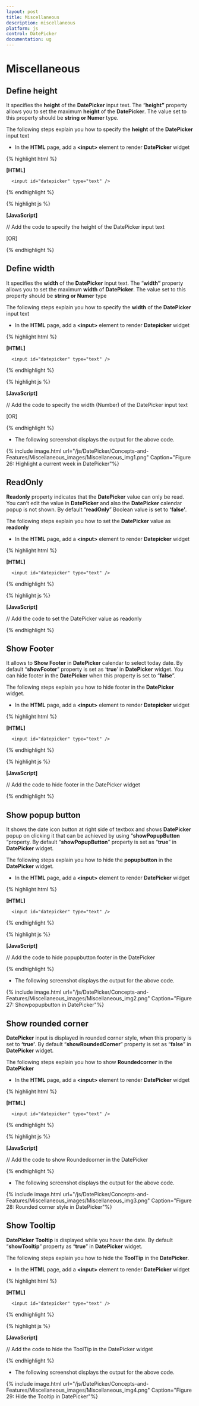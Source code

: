 ```yaml
---
layout: post
title: Miscellaneous
description: miscellaneous
platform: js
control: DatePicker
documentation: ug
---
```


# Miscellaneous

## Define height

It specifies the **height** of the **DatePicker** input text. The “**height”** property allows you to set the maximum **height** of the **DatePicker**. The value set to this property should be **string or Numer** type.

The following steps explain you how to specify the **height** of the **DatePicker** input text

* In the **HTML** page, add a **&lt;input&gt;** element to render **DatePicker** widget

 {% highlight html %}
  
  **[HTML]**
  
      <input id="datepicker" type="text" />
      
  {% endhighlight %}
  
  {% highlight js %}

  **[JavaScript]**

// Add the code to specify the height of the DatePicker input text

<script type="text/javascript">
        $(function () {
            // declaration 
            $("#datepicker").ejDatePicker({
             //Number
                height: 22
            });
        });

    </script>

[OR]

<script type="text/javascript">
        $(function () {
            // declaration 
            $("#datepicker").ejDatePicker({
                 //String
                height: “22px”
            });
        });

    </script>


  {% endhighlight %}
  
## Define width

It specifies the **width** of the **DatePicker** input text. The “**width”** property allows you to set the maximum **width** of **DatePicker**. The value set to this property should be **string or Numer** type

The following steps explain you how to specify the **width** of the **DatePicker** input text

* In the **HTML** page, add a **&lt;input&gt;** element to render **Datepicker** widget

 {% highlight html %}
  
  **[HTML]**
  
      <input id="datepicker" type="text" />
      
  {% endhighlight %}
  
  {% highlight js %}

  **[JavaScript]**

// Add the code to specify the width (Number) of the DatePicker input text
<script type="text/javascript">
        $(function () {
            // declaration
            $("#datepicker").ejDatePicker({
                //Number
                width: 200 
            });
        });

    </script>
     
[OR]

<script type="text/javascript">
    $(function () {
        // declaration
        $("#datepicker").ejDatePicker({
            width:"200px"
        });
    });
    </script><script type="text/javascript">
        $(function () {
            // declaration
            $("#datepicker").ejDatePicker({
               //String
                width:” 200px” 
            });
        });

    </script>

  {% endhighlight %}
  
## Highlight Section

**Highlight section** highlights the current month, current week, current workdays. You can highlight a week, month, and work days by using “**highlightSection”** property.

_Table_ _6__: Highlight Selection_

<table>
<tr>
<td>
<b>Name </b></td><td>
<b>Description</b></td></tr>
<tr>
<td>
month</td><td>
Highlight the Current Month.</td></tr>
<tr>
<td>
week</td><td>
Highlight the Current Week.</td></tr>
<tr>
<td>
workdays</td><td>
Highlight the Current Workdays</td></tr>
<tr>
<td>
none</td><td>
Don’t Highlight Anything</td></tr>
</table>


The following steps explain you how to **highlight** the current week section

* In the **HTML** page, add a **&lt;input&gt;** element to render **DatePicker** widget


 {% highlight html %}
  
  **[HTML]**
  
      <input id="datepicker" type="text" />
      
  {% endhighlight %}
  
  {% highlight js %}

  **[JavaScript]**

// Add the code to highlight the current Week in the DatePicker Calendar

<script type="text/javascript">
    $(function () {
        // declaration
        $("#datepicker").ejDatePicker({
            highlightSection: "week"
        });
    });

</script>

  {% endhighlight %}



*  The following screenshot displays the output for the above code.   

{% include image.html url="/js/DatePicker/Concepts-and-Features/Miscellaneous_images/Miscellaneous_img1.png" Caption="Figure 26: Highlight a current week in DatePicker"%}



## ReadOnly

**Readonly** property indicates that the **DatePicker** value can only be read. You can’t edit the value in **DatePicker** and also the **DatePicker** calendar popup is not shown. By default “**readOnly**” Boolean value is set to **‘false’**.

The following steps explain you how to set the **DatePicker** value as **readonly**

* In the **HTML** page, add a **&lt;input&gt;** element to render **Datepicker** widget

 {% highlight html %}
  
  **[HTML]**
  
      <input id="datepicker" type="text" />
      
  {% endhighlight %}
  
  {% highlight js %}

  **[JavaScript]**
  
// Add the code to set the DatePicker value as readonly

<script type="text/javascript">
        $(function () {
            // declaration
            $("#datepicker").ejDatePicker({
                readOnly : true
            });
        });
</script>

  {% endhighlight %}
  
## Show Footer

It allows to **Show Footer** in **DatePicker** calendar to select today date. By default “**showFooter**” property is set as ‘**true**’ in **DatePicker** widget. You can hide footer in the **DatePicker** when this property is set to “**false**”.

The following steps explain you how to hide footer in the **DatePicker** widget.

* In the **HTML** page, add a **&lt;input&gt;** element to render **Datepicker** widget

 {% highlight html %}
  
  **[HTML]**
  
      <input id="datepicker" type="text" />
      
  {% endhighlight %}
  
  {% highlight js %}

  **[JavaScript]**

// Add the code to hide footer in the DatePicker widget

<script type="text/javascript">
        $(function () {
            // declaration
            $("#datepicker").ejDatePicker({
                showFooter: false
            });
        });

    </script>


  {% endhighlight %}
  
## Show popup button

It shows the date icon button at right side of textbox and shows **DatePicker** popup on clicking it that can be achieved by using “**showPopupButton** “property. By default “**showPopupButton**” property is set as “**true**” in **DatePicker** widget. 

The following steps explain you how to hide the **popupbutton** in the **DatePicker** widget.

* In the **HTML** page, add a **&lt;input&gt;** element to render **DatePicker** widget

 {% highlight html %}
  
  **[HTML]**
  
      <input id="datepicker" type="text" />
      
  {% endhighlight %}
  
  {% highlight js %}

  **[JavaScript]**
  
// Add the code to hide popupbutton footer in the DatePicker

<script type="text/javascript">
        $(function () {
            // declaration
            $("#datepicker").ejDatePicker({
                showPopupButton: false
            });
        });

    </script>


  {% endhighlight %}

* The following screenshot displays the output for the above code.



{% include image.html url="/js/DatePicker/Concepts-and-Features/Miscellaneous_images/Miscellaneous_img2.png" Caption="Figure 27: Showpopupbutton in DatePicker"%}

## Show rounded corner

**DatePicker** input is displayed in rounded corner style, when this property is set to **‘true’**. By default “**showRoundedCorner**” property is set as “**false**” in **DatePicker** widget.

The following steps explain you how to show **Roundedcorner** in the **DatePicker**

* In the **HTML** page, add a **&lt;input&gt;** element to render **DatePicker** widget

 {% highlight html %}
  
  **[HTML]**
  
      <input id="datepicker" type="text" />
      
  {% endhighlight %}
  
  {% highlight js %}

  **[JavaScript]**
  
// Add the code to show Roundedcorner in the DatePicker

<script type="text/javascript">
        $(function () {
            // declaration
            $("#datepicker").ejDatePicker({
                showRoundedCorner : true
            });
        });

    </script>


  {% endhighlight %}


*  The following screenshot displays the output for the above code.



{% include image.html url="/js/DatePicker/Concepts-and-Features/Miscellaneous_images/Miscellaneous_img3.png" Caption="Figure 28: Rounded corner style in DatePicker"%}


## Show Tooltip

**DatePicker** **Tooltip** is displayed while you hover the date. By default “**showTooltip**” property as “**true**” in **DatePicker** widget.

The following steps explain you how to hide the **ToolTip** in the **DatePicker**.

* In the **HTML** page, add a **&lt;input&gt;** element to render **DatePicker** widget

 {% highlight html %}
  
  **[HTML]**
  
      <input id="datepicker" type="text" />
      
  {% endhighlight %}
  
  {% highlight js %}

  **[JavaScript]**

// Add the code to hide the ToolTip in the DatePicker widget

<script type="text/javascript">
        $(function () {
            // declaration
            $("#datepicker").ejDatePicker({
                showTooltip : false
            });
        });

    </script>


  {% endhighlight %}
  
* The following screenshot displays the output for the above code.



{% include image.html url="/js/DatePicker/Concepts-and-Features/Miscellaneous_images/Miscellaneous_img4.png" Caption="Figure 29: Hide the Tooltip in DatePicker"%}













